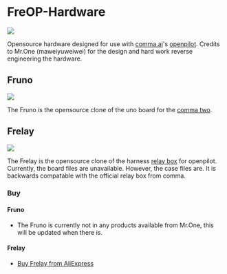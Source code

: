 # FreOP-Hardware
![](https://rawcdn.githack.com/Open-OpenPilot-Hardware/Frardware/main/Doc/Logo.png)

Opensource hardware designed for use with [comma.ai](https://comma.ai/)'s [openpilot](https://github.com/commaai/openpilot). Credits to Mr.One (maweiyuweiwei) for the design and hard work reverse engineering the hardware.

## Fruno
![](https://rawcdn.githack.com/Open-OpenPilot-Hardware/Frardware/main/Doc/Fruno.png)

The Fruno is the opensource clone of the uno board for the [comma two](https://comma.ai/shop/products/comma-two-devkit).

## Frelay
![](https://rawcdn.githack.com/Open-OpenPilot-Hardware/Frardware/main/Doc/Frelay.png)

The Frelay is the opensource clone of the harness [relay box](https://comma.ai/shop/products/harness-box) for openpilot. Currently, the board files are unavailable. However, the case files are. It is backwards compatable with the official relay box from comma.

### Buy

#### Fruno

- The Fruno is currently not in any products available from Mr.One, this will be updated when there is.

#### Frelay

- [Buy Frelay from AliExpress](https://www.aliexpress.com/item/1005003832897283.html)
